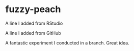 # fuzzy-peach

A line I added from RStudio

A line I added from GitHub

A fantastic experiment I conducted in a branch. Great idea.
